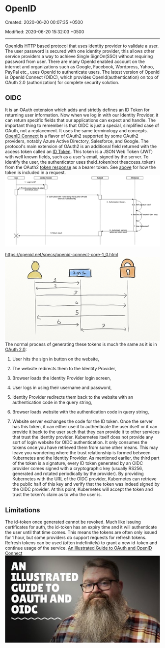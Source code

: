 # OpenID

Created: 2020-06-20 00:07:35 +0500

Modified: 2020-06-20 15:32:03 +0500

---

OpenIdis HTTP based protocol that uses identity provider to validate a user. The user password is secured with one identity provider, this allows other service providers a way to achieve Single SignOn(SSO) without requiring password from user. There are many OpenId enabled account on the internet and organizations such as Google, Facebook, Wordpress, Yahoo, PayPal etc., uses OpenId to authenticate users. The latest version of OpenId is OpenId Connect (OIDC), which provides OpenId(authentication) on top of OAuth 2.0 (authorization) for complete security solution.

## OIDC

It is an OAuth extension which adds and strictly defines an ID Token for returning user information. Now when we log in with our Identity Provider, it can return specific fields that our applications can expect and handle. The important thing to remember is that OIDC is just a special, simplified case of OAuth, not a replacement. It uses the same terminology and concepts.
[OpenID Connect](https://openid.net/connect/) is a flavor of OAuth2 supported by some OAuth2 providers, notably Azure Active Directory, Salesforce, and Google. The protocol's main extension of OAuth2 is an additional field returned with the access token called an [ID Token](https://openid.net/specs/openid-connect-core-1_0.html#IDToken). This token is a JSON Web Token (JWT) with well known fields, such as a user's email, signed by the server.
To identify the user, the authenticator uses theid_token(not theaccess_token) from the OAuth2 [token response](https://openid.net/specs/openid-connect-core-1_0.html#TokenResponse) as a bearer token. See [above](https://kubernetes.io/docs/reference/access-authn-authz/authentication/#putting-a-bearer-token-in-a-request) for how the token is included in a request.
![image](media/Authentication_OpenID-image1.png)

<https://openid.net/specs/openid-connect-core-1_0.html>
![image](media/Authentication_OpenID-image2.png)
The normal process of generating these tokens is much the same as it is in [OAuth 2.0](https://oauth.net/2/):

1. User hits the sign in button on the website,

2. The website redirects them to the Identity Provider,

3. Browser loads the Identity Provider login screen,

4. User logs in using their username and password,

5. Identity Provider redirects them back to the website with an authentication code in the query string,

6. Browser loads website with the authentication code in query string,

7. Website server exchanges the code for the ID token.
Once the server has this token, it can either use it to authenticate the user itself or it can provide it back to the user such that they can provide it to other services that trust the identity provider.
Kubernetes itself does not provide any sort of login website for OIDC authentication. It only consumes the tokens once you have retrieved them from some other means. This may leave you wondering where the trust relationship is formed between Kubernetes and the Identity Provider.
As mentioned earlier, the third part of the token is a signature, every ID token generated by an OIDC provider comes signed with a cryptographic key (usually RS256, generated and rotated periodically by the provider). By providing Kubernetes with the URL of the OIDC provider, Kubernetes can retrieve the public half of this key and verify that the token was indeed signed by the OIDC provider. At this point, Kubernetes will accept the token and trust the token's claim as to who the user is.

## Limitations

The id-token once generated cannot be revoked. Much like issuing certificates for auth, the id-token has an expiry time and it will authenticate the user until that time comes. This means the tokens are often only issued for 1 hour, but some providers do support requests for refresh tokens. Refresh tokens can be used (often indefinitely) to grant a new id-token and continue usage of the service.
[An Illustrated Guide to OAuth and OpenID Connect](https://www.youtube.com/watch?v=t18YB3xDfXI)
![image](media/Authentication_OpenID-image3.jpg)
